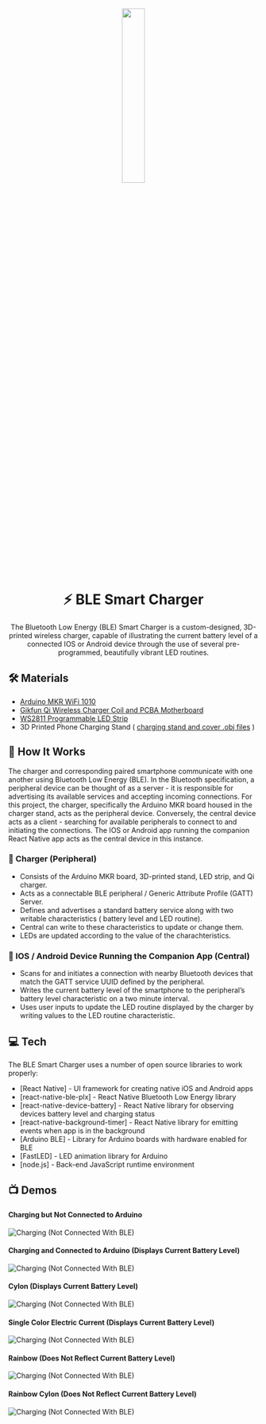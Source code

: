 <h1 align="center">
  <img src="app.png" width=30% height=30%><br/>
  ⚡ BLE Smart Charger
</h1>
<p align="center" justify="center">  The Bluetooth Low Energy (BLE) Smart Charger is a custom-designed, 3D-printed wireless charger, capable of illustrating the current battery level of a connected IOS or Android device through the use of several pre-programmed, beautifully vibrant LED routines. </p>

## 🛠️ Materials

- [Arduino MKR WiFi 1010](https://store-usa.arduino.cc/products/arduino-mkr-wifi-1010)
- [Gikfun Qi Wireless Charger Coil and PCBA Motherboard](https://www.amazon.com/Gikfun-Wireless-Charger-Circuit-Charging/dp/B073W7P5T8/ref=sr_1_9?dchild=1&keywords=qi+wireless+charger+coil&qid=1631580272&s=electronics&sr=1-9)
- [WS2811 Programmable LED Strip](https://www.amazon.com/ALITOVE-Individual-Addressable-Programmable-Non-Waterproof/dp/B01MG49QKD/ref=sr_1_7?dchild=1&keywords=RGB+LED+WS2811+Strip&qid=1631580480&sr=8-7)
- 3D Printed Phone Charging Stand ( [charging stand and cover .obj files](./3d-models) ) 

## 📖 How It Works

The charger and corresponding paired smartphone communicate with one another using Bluetooth Low Energy (BLE). In the Bluetooth specification, a peripheral device can be thought of as a server - it is responsible for advertising its available services and accepting incoming connections. For this project, the charger, specifically the Arduino MKR board housed in the charger stand, acts as the peripheral device. Conversely, the central device acts as a client - searching for available peripherals to connect to and initiating the connections.  The IOS or Android app running the companion React Native app acts as the central device in this instance.
 
### 🔋 Charger (Peripheral)
- Consists of the Arduino MKR board, 3D-printed stand, LED strip, and Qi charger.
- Acts as a connectable BLE peripheral / Generic Attribute Profile (GATT) Server.
- Defines and advertises a standard battery service along with two writable characteristics ( battery level and LED routine).
- Central can write to these characteristics to update or change them.
- LEDs are updated according to the value of the charachteristics.  

### 📱 IOS / Android  Device Running the Companion App (Central)
- Scans for and initiates a connection with nearby Bluetooth devices that  match the GATT service UUID defined by the peripheral. 
- Writes the current battery level of the smartphone to the peripheral’s battery level characteristic on a two minute interval.
- Uses user inputs to update the LED routine displayed by the charger by writing values to the LED routine characteristic. 

## 💻 Tech

The BLE Smart Charger uses a number of open source libraries to work properly:

- [React Native] - UI framework for creating native iOS and Android apps
- [react-native-ble-plx] - React Native Bluetooth Low Energy library
- [react-native-device-battery] - React Native library for observing devices battery level and charging status
- [react-native-background-timer] - React Native library for emitting events when app is in the background
- [Arduino BLE] - Library for Arduino boards with hardware enabled for BLE
- [FastLED] - LED animation library for Arduino
- [node.js] - Back-end JavaScript runtime environment 


## 📺  Demos
#### Charging but Not Connected to Arduino
![Charging (Not Connected With BLE)](demo/not-connected.GIF) 
</br>

#### Charging and Connected to Arduino (Displays Current Battery Level)
![Charging (Not Connected With BLE)](demo/connected-default.GIF)
</br>

#### Cylon (Displays Current Battery Level)
![Charging (Not Connected With BLE)](demo/battery-level-cylon.GIF)
</br>

#### Single Color Electric Current (Displays Current Battery Level)
![Charging (Not Connected With BLE)](demo/electric-current-single-color.GIF)
</br>

#### Rainbow (Does Not Reflect Current Battery Level)
![Charging (Not Connected With BLE)](demo/rainbow.GIF)
</br>

#### Rainbow Cylon (Does Not Reflect Current Battery Level)
![Charging (Not Connected With BLE)](demo/rainbow-cylon.GIF)
</br>


